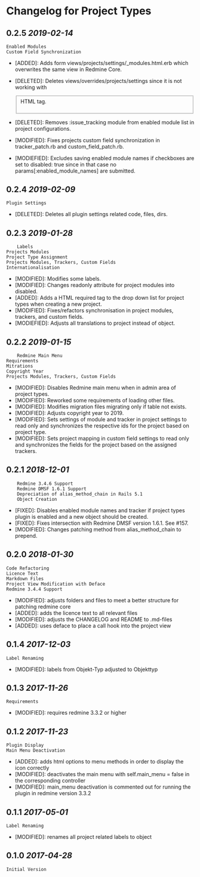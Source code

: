 Changelog for Project Types
===========================

0.2.5 *2019-02-14*
------------------

    Enabled Modules
    Custom Field Synchronization

* [ADDED]: Adds form views/projects/settings/_modules.html.erb which overwrites
           the same view in Redmine Core. 
* [DELETED]: Deletes views/overrides/projects/settings since it is not working with
             <fieldset> HTML tag.
* [DELETED]:  Removes :issue_tracking module from enabled module list in project
              configurations.

* [MODIFIED]: Fixes projects custom field synchronization in tracker_patch.rb and 
              custom_field_patch.rb.

* [MODIEFIED]: Excludes saving enabled module names if checkboxes are set to disabled: true
               since in that case no params[:enabled_module_names] are submitted.


0.2.4 *2019-02-09*
------------------

    Plugin Settings

* [DELETED]: Deletes all plugin settings related code, files, dirs.


0.2.3 *2019-01-28*
------------------

		Labels
    Projects Modules
    Project Type Assignment
    Projects Modules, Trackers, Custom Fields
    Internationalisation

		
* [MODIFIED]: Modifies some labels.
*	[MODIFIED]: Changes readonly attribute for project modules into disabled.
* [ADDED]: Adds a HTML required tag to the drop down list for project types when creating a new
          project.
* [MODIFIED]: Fixes/refactors synchronisation in project modules, trackers, and custom fields.
* [MODIEFIED]: Adjusts all translations to project instead of object.



0.2.2 *2019-01-15*
------------------

		Redmine Main Menu
    Requirements
    Mitrations
    Copyright Year
    Projects Modules, Trackers, Custom Fields

		
* [MODIFIED]: Disables Redmine main menu when in admin area of project types.
* [MODIFIED]: Reworked some requirements of loading other files.
* [MODIFIED]: Modifies migration files migrating only if table not exists.
* [MODIFIED]: Adjusts copyright year to 2019.
* [MODIFIED]: Sets settings of module and tracker in project settings to read only and
              synchronizes the respective ids for the project based on project type.
* [MODIFIED]: Sets project mapping in custom field settings to read only and synchronizes
              the fields for the project based on the assigned trackers.


0.2.1 *2018-12-01*
------------------

		Redmine 3.4.6 Support
		Redmine DMSF 1.6.1 Support
		Depreciation of alias_method_chain in Rails 5.1
		Object Creation
		
* [FIXED]: Disables enabled module names and tracker if project types plugin is
					 enabled and a new object should be created.
* [FIXED]: Fixes intersection with Redmine DMSF version 1.6.1. See #157.
* [MODIFIED]: Changes patching method from alias_method_chain to prepend.

0.2.0 *2018-01-30*
------------------

    Code Refactoring
    Licence Text
    Markdown Files
    Project View Modification with Deface
    Redmine 3.4.4 Support
    
* [MODIFIED]: adjusts folders and files to meet a better structure
              for patching redmine core
* [ADDED]: adds the licence text to all relevant files
* [MODIFIED]: adjusts the CHANGELOG and README to .md-files
* [ADDED]: uses deface to place a call hook into the project view


0.1.4 *2017-12-03*
------------------

    Label Renaming
    
* [MODIFIED]: labels from Objekt-Typ adjusted to Objekttyp

0.1.3 *2017-11-26*
------------------

    Requirements
    
* [MODIFIED]: requires redmine 3.3.2 or higher

0.1.2 *2017-11-23*
------------------

    Plugin Display 
    Main Menu Deactivation
    
* [ADDED]: adds html options to menu methods in order to display the icon correctly
* [MODIFIED]: deactivates the main menu with self.main_menu = false in the corresponding controller
* [MODIFIED]: main_menu deactivation is commented out for running the plugin in redmine version 3.3.2
 
0.1.1 *2017-05-01*
------------------

    Label Renaming
    
* [MODIFIED]: renames all project related labels to object

0.1.0 *2017-04-28*
------------------

    Initial Version
